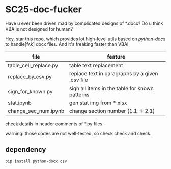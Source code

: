 # SC25-doc-fucker

Have u ever been driven mad by complicated designs of \*.docx? Do u think VBA is not designed for human? 

Hey, star this repo, which provides lot high-level utils based on [*python-docx*](https://github.com/python-openxml/python-docx) to handle[fʌk] docx files. And it's freaking faster than VBA!

file | feature
| - | - |
table_cell_replace.py | table text replacement
replace_by_csv.py | replace text in paragraphs by a given .csv file
sign_for_known.py | sign all items in the table for known patterns
stat.ipynb | gen stat img from \*.xlsx
change_sec_num.ipynb | change section number (1.1 -> 2.1)

check details in header comments of \*.py files.

warning: those codes are not well-tested, so check check and check.

## dependency

`pip install python-docx csv`